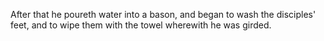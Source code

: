 After that he poureth water into a bason, and began to wash the disciples' feet, and to wipe them with the towel wherewith he was girded.
